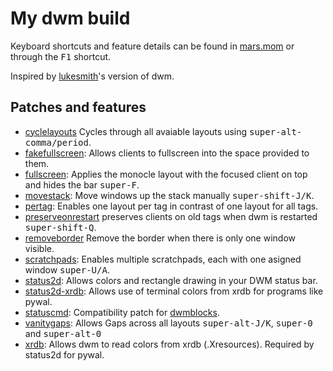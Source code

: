 # My dwm build
Keyboard shortcuts and feature details can be found in [mars.mom](mars.mom) or through the <kbd>F1</kbd> shortcut.

Inspired by [lukesmith](https://github.com/lukesmithxyz/dwm)'s version of dwm.

## Patches and features
- [cyclelayouts](https://dwm.suckless.org/patches/cyclelayouts/)
Cycles through all avaiable layouts using <kbd>super-alt-comma/period</kbd>.
- [fakefullscreen](https://dwm.suckless.org/patches/fakefullscreen/):
Allows clients to fullscreen into the space provided to them.
- [fullscreen](https://dwm.suckless.org/patches/fullscreen/):
Applies the monocle layout with the focused client on top and hides the bar <kbd>super-F</kbd>.
- [movestack](https://dwm.suckless.org/patches/movestack/):
Move windows up the stack manually <kbd>super-shift-J/K</kbd>.
- [pertag](https://dwm.suckless.org/patches/pertag/):
Enables one layout per tag in contrast of one layout for all tags.
- [preserveonrestart](https://dwm.suckless.org/patches/preserveonrestart/)
preserves clients on old tags when dwm is restarted <kbd>super-shift-Q</kbd>.
- [removeborder](https://dwm.suckless.org/patches/removeborder/)
Remove the border when there is only one window visible.
- [scratchpads](https://dwm.suckless.org/patches/scratchpads/):
Enables multiple scratchpads, each with one asigned window <kbd>super-U/A</kbd>.
- [status2d](https://dwm.suckless.org/patches/status2d/):
Allows colors and rectangle drawing in your DWM status bar.
- [status2d-xrdb](https://dwm.suckless.org/patches/status2d/):
Allows use of terminal colors from xrdb for programs like pywal.
- [statuscmd](https://dwm.suckless.org/patches/statuscmd/):
Compatibility patch for [dwmblocks](https://github.com/myhat2you/dwmblocks).
- [vanitygaps](https://dwm.suckless.org/patches/vanitygaps/):
Allows Gaps across all layouts <kbd>super-alt-J/K</kbd>, <kbd>super-0</kbd> and <kbd>super-alt-0</kbd>
- [xrdb](https://dwm.suckless.org/patches/xrdb/):
Allows dwm to read colors from xrdb (.Xresources). Required by status2d for pywal.
